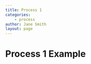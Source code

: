 ```yaml
---
title: Process 1
categories: 
    - process
author: Jane Smith
layout: page
---
```

# Process 1 Example